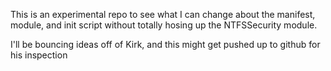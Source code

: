This is an experimental repo to see what I can change about the manifest, module, and init script without totally hosing up the NTFSSecurity module.

I'll be bouncing ideas off of Kirk, and this might get pushed up to github for his inspection
